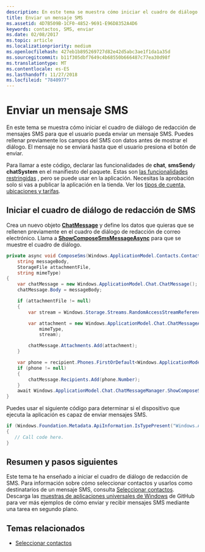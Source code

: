 ```yaml
---
description: En este tema se muestra cómo iniciar el cuadro de diálogo de redacción de mensajes SMS para que el usuario pueda enviar un mensaje SMS. Puedes rellenar previamente los campos del SMS con datos antes de mostrar el diálogo. El mensaje no se enviará hasta que el usuario pulse el botón de enviar.
title: Enviar un mensaje SMS
ms.assetid: 4D7B509B-1CF0-4852-9691-E96D8352A4D6
keywords: contactos, SMS, enviar
ms.date: 02/08/2017
ms.topic: article
ms.localizationpriority: medium
ms.openlocfilehash: 427eb1b895269727d82e42d5abc3ae1f1da1a35d
ms.sourcegitcommit: b11f305dbf7649c4b68550b666487c77ea30d98f
ms.translationtype: MT
ms.contentlocale: es-ES
ms.lasthandoff: 11/27/2018
ms.locfileid: "7840977"
---
```

# <a name="send-an-sms-message"></a>Enviar un mensaje SMS

En este tema se muestra cómo iniciar el cuadro de diálogo de redacción de mensajes SMS para que el usuario pueda enviar un mensaje SMS. Puedes rellenar previamente los campos del SMS con datos antes de mostrar el diálogo. El mensaje no se enviará hasta que el usuario presiona el botón de enviar.

Para llamar a este código, declarar las funcionalidades de **chat**, **smsSend**y **chatSystem** en el manifiesto del paquete. Estas son [las funcionalidades restringidas](https://docs.microsoft.com/windows/uwp/packaging/app-capability-declarations#special-and-restricted-capabilities) , pero se puede usar en la aplicación. Necesitas la aprobación solo si vas a publicar la aplicación en la tienda. Ver los [tipos de cuenta, ubicaciones y tarifas](https://docs.microsoft.com/windows/uwp/publish/account-types-locations-and-fees).

## <a name="launch-the-compose-sms-dialog"></a>Iniciar el cuadro de diálogo de redacción de SMS

Crea un nuevo objeto [**ChatMessage**](https://msdn.microsoft.com/library/windows/apps/windows.applicationmodel.chat.chatmessage) y define los datos que quieras que se rellenen previamente en el cuadro de diálogo de redacción de correo electrónico. Llama a [**ShowComposeSmsMessageAsync**](https://msdn.microsoft.com/library/windows/apps/windows.applicationmodel.chat.chatmessagemanager.showcomposesmsmessageasync) para que se muestre el cuadro de diálogo.

```cs
private async void ComposeSms(Windows.ApplicationModel.Contacts.Contact recipient,
    string messageBody,
    StorageFile attachmentFile,
    string mimeType)
{
    var chatMessage = new Windows.ApplicationModel.Chat.ChatMessage();
    chatMessage.Body = messageBody;

    if (attachmentFile != null)
    {
        var stream = Windows.Storage.Streams.RandomAccessStreamReference.CreateFromFile(attachmentFile);

        var attachment = new Windows.ApplicationModel.Chat.ChatMessageAttachment(
            mimeType,
            stream);

        chatMessage.Attachments.Add(attachment);
    }

    var phone = recipient.Phones.FirstOrDefault<Windows.ApplicationModel.Contacts.ContactPhone>();
    if (phone != null)
    {
        chatMessage.Recipients.Add(phone.Number);
    }
    await Windows.ApplicationModel.Chat.ChatMessageManager.ShowComposeSmsMessageAsync(chatMessage);
}
```

Puedes usar el siguiente código para determinar si el dispositivo que ejecuta la aplicación es capaz de enviar mensajes SMS.

```csharp
if (Windows.Foundation.Metadata.ApiInformation.IsTypePresent("Windows.ApplicationModel.Chat"))
{
   // Call code here.
}
```

## <a name="summary-and-next-steps"></a>Resumen y pasos siguientes

Este tema te ha enseñado a iniciar el cuadro de diálogo de redacción de SMS. Para información sobre cómo seleccionar contactos y usarlos como destinatarios de un mensaje SMS, consulta [Seleccionar contactos](selecting-contacts.md). Descarga las [muestras de aplicaciones universales de Windows](http://go.microsoft.com/fwlink/p/?linkid=619979) de GitHub para ver más ejemplos de cómo enviar y recibir mensajes SMS mediante una tarea en segundo plano.

## <a name="related-topics"></a>Temas relacionados

* [Seleccionar contactos](selecting-contacts.md)
